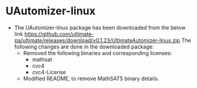 # UAutomizer-linux
* The UAutomizer-linux package has been downloaded from the below link
	https://github.com/ultimate-pa/ultimate/releases/download/v0.1.23/UltimateAutomizer-linux.zip
  The following changes are done in the downloaded package:
	- Removed the following binaries and corresponding licenses:
		- mathsat
		- cvc4
		- cvc4-License
	- Modified README, to remove MathSAT5 binary details.
